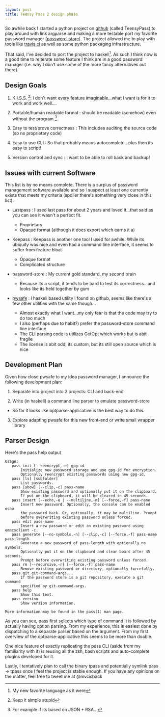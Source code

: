 ```yaml
---
layout: post
title: Teensy Pass 2 design phase
---
```


So awhile back I started a python project on [github](https://github.com/TeensyPass/teensycli) (called TeensyPass) to play around with link argparse and making a more testable port my favorite password manager ([password-store](http://www.zx2c4.com/projects/password-store/)). The project allowed me to play with tools like [travis ci](travis-ci.org ) as well as some python packaging infrastructure.

That said, I've decided to port the project to haskell[^1]. As such I think now is a good time to reiterate some feature I think are in a good password manager (i.e. why I don't use some of the more fancy alternatives out there).

## Design Goals ##

1. K.I.S.S. [^2]: I don't want every feature imaginable...what I want is for it to work and work well....

2. Portable/human readable format : should be readable (somehow) even without the program [^3]

3. Easy to test/prove correctness : This includes auditing the source code (so no proprietary code)

4. Easy to use CLI : So that probably means autocomplete...plus then its easy to script!

5. Version control and sync : I want to be able to roll back and backup!

## Issues with current Software ##
This list is by no means complete. There is a surplus of password management software available and so I suspect at least one currently exists that meets my criteria (spoiler there's something very close in this list).

- Lastpass : I used last pass for about 2 years and loved it...that said as you can see it wasn't a perfect fit.
  - Proprietary
  - Opaque format (although it does export which earns it a)
  
- Keepass : Keepass is another one tool I used for awhile. While its ubiquity was nice and even had a command line interface, it seems to suffer from feature bloat
  - Opaque format
  - Complicated structure

- password-store : My current gold standard, my second brain
  - Because its a script, it tends to be hard to test its correctness...and looks like its held together by gum

- [pwsafe](https://github.com/sol/pwsafe) : I haskell based utility I found on github, seems like there's a few other utilities with the same though...
  - Almost exactly what I want...my only fear is that the code may try to do too much
  - I also (perhaps due to habit?) prefer the password-store command line interface
  - The CLI parsing code is  utilizes GetOpt which works but is abit fragile
  - The license is abit odd, its custom, but its still open source which is nice

## Development Plan ##

Given how close pwsafe to my idea password manager, I announce the following development plan:

1. Separate into project into 2 projects: CLI and back-end

2. Write (in haskell) a command line parser to emulate password-store
  - So far it looks like optparse-applicative is the best way to do this.

3. Explore adapting pwsafe for this new front-end or write small wrapper library

## Parser Design ##

Here's the pass help output

    Usage:
       pass init [--reencrypt,-e] gpg-id
           Initialize new password storage and use gpg-id for encryption.
           Optionally reencrypt existing passwords using new gpg-id.
       pass [ls] [subfolder]
           List passwords.
       pass [show] [--clip,-c] pass-name
           Show existing password and optionally put it on the clipboard.
           If put on the clipboard, it will be cleared in 45 seconds.
       pass insert [--echo,-e | --multiline,-m] [--force,-f] pass-name
           Insert new password. Optionally, the console can be enabled echo
           the password back. Or, optionally, it may be multiline. Prompt
           before overwriting existing password unless forced.
       pass edit pass-name
           Insert a new password or edit an existing password using emacsclient -c.
       pass generate [--no-symbols,-n] [--clip,-c] [--force,-f] pass-name pass-length
           Generate a new password of pass-length with optionally no symbols.
           Optionally put it on the clipboard and clear board after 45 seconds.
           Prompt before overwriting existing password unless forced.
       pass rm [--recursive,-r] [--force,-f] pass-name
           Remove existing password or directory, optionally forcefully.
       pass git git-command-args...
           If the password store is a git repository, execute a git command
           specified by git-command-args.
       pass help
           Show this text.
       pass version
           Show version information.
       
    More information may be found in the pass(1) man page.

As you can see, pass first selects which type of command it is followed by actually having option parsing. From my experience, this is easiest done by dispatching to a separate parser based on the argument. From my first overview of the optparse-applicative this seems to be more than doable.

One nice feature of exactly replicating the pass CLI (aside from my familiarity with it) is reusing all the zsh, bash scripts and auto-complete plugins developed for it.

Lastly, I tentatively plan to call the binary tpass and potentially symlink pass -> tpass once I feel the project is stable enough. If you have any opinions on the matter, feel free to tweet me at @mvcisback

[^1]: My new favorite language as it were

[^2]: Keep it simple stupid

[^3]: For example if its based on JSON + RSA... 
